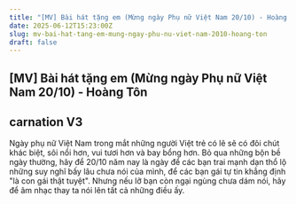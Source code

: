 ```yaml
---
title: "[MV] Bài hát tặng em (Mừng ngày Phụ nữ Việt Nam 20/10) - Hoàng Tôn"
date: 2025-06-12T15:23:00Z
slug: mv-bai-hat-tang-em-mung-ngay-phu-nu-viet-nam-2010-hoang-ton
draft: false
---
```


## [MV] Bài hát tặng em (Mừng ngày Phụ nữ Việt Nam 20/10) - Hoàng Tôn

## carnation V3

Ngày phụ nữ Việt Nam trong mắt những người Việt trẻ có lẽ sẽ có đôi chút khác biệt, sôi nổi hơn, vui tươi hơn và bay bổng hơn. Bỏ qua những bộn bề ngày thường, hãy để 20/10 năm nay là ngày để các bạn trai mạnh dạn thổ lộ những suy nghĩ bấy lâu chưa nói của mình, để các bạn gái tự tin khẳng định "là con gái thật tuyệt". Nhưng nếu lỡ bạn còn ngại ngùng chưa dám nói, hãy để âm nhạc thay ta nói lên tất cả những điều ấy.